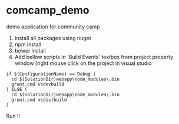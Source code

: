 comcamp_demo
============

demo application for community camp


1. install all packages using nuget
2. npm install
3. bower install
4. Add bellow scripts in 'Build Events' textbox from project property window (right mouse click on the project in visual studio
```
if $(ConfigurationName) == Debug (
  cd $(SolutionDir)webapp\node_modules\.bin
  grunt.cmd vsdevbuild
) ELSE (
  cd $(SolutionDir)webapp\node_modules\.bin
  grunt.cmd vsdistbuild
)
```

Run !!
